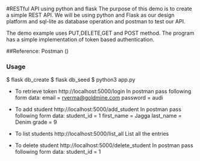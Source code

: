 #RESTful API using python and flask
The purpose of this demo is to create a simple REST API. We will be using python and Flask as our design platform and sql-lite as database operation and postman to test our API.

The demo example uses PUT,DELETE,GET and POST method. The program has a simple implementation of token based authentication.

##Reference: Postman ()

### Usage
$ flask db_create
$ flask db_seed
$ python3 app.py

* To retrieve token
http://localhost:5000/login
In postman pass following form data:
 email = rverma@goldmine.com
 password = audi

* To add student
http://localhost:5000/add_student
In postman pass following form data:
 student_id = 1
 first_name = Jagga
 last_name = Denim
 grade = 9

* To list students
http://localhost:5000/list_all
List all the entries

* To delete student
http://localhost:5000/delete_student
In postman pass following form data:
 student_id = 1
 
